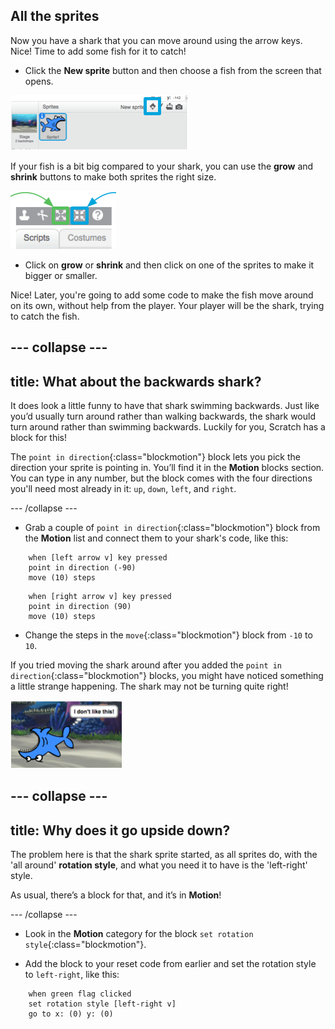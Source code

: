 ## All the sprites

Now you have a shark that you can move around using the arrow keys. Nice! Time to add some fish for it to catch!

+ Click the **New sprite** button and then choose a fish from the screen that opens.

![The New sprite button](images/spritesNewFromLibrary.png)

If your fish is a bit big compared to your shark, you can use the **grow** and **shrink** buttons to make both sprites the right size. 

![Grow and shrink buttons](images/sprites2.png)

+ Click on **grow** or **shrink** and then click on one of the sprites to make it bigger or smaller.

Nice! Later, you're going to add some code to make the fish move around on its own, without help from the player. Your player will be the shark, trying to catch the fish.

--- collapse ---
---
title: What about the backwards shark?
---

It does look a little funny to have that shark swimming backwards. Just like you’d usually turn around rather than walking backwards, the shark would turn around rather than swimming backwards. Luckily for you, Scratch has a block for this!

The `point in direction`{:class="blockmotion"} block lets you pick the direction your sprite is pointing in. You’ll find it in the **Motion** blocks section. You can type in any number, but the block comes with the four directions you'll need most already in it: `up`, `down`, `left`, and `right`.

--- /collapse ---

+ Grab a couple of `point in direction`{:class="blockmotion"} block from the **Motion** list and connect them to your shark's code, like this: 

```blocks
    when [left arrow v] key pressed
    point in direction (-90)
    move (10) steps
```

```blocks
    when [right arrow v] key pressed
    point in direction (90)
    move (10) steps
```

+ Change the steps in the `move`{:class="blockmotion"} block from `-10` to `10`.

If you tried moving the shark around after you added the `point in direction`{:class="blockmotion"} blocks, you might have noticed something a little strange happening. The shark may not be turning quite right! 

![Upside down shark](images/spritesUpsideDown.png)

--- collapse ---
---
title: Why does it go upside down?
---

The problem here is that the shark sprite started, as all sprites do, with the 'all around' **rotation style**, and what you need it to have is the 'left-right' style.

As usual, there’s a block for that, and it’s in **Motion**! 

--- /collapse ---

+ Look in the **Motion** category for the block `set rotation style`{:class="blockmotion"}.

+ Add the block to your reset code from earlier and set the rotation style to `left-right`, like this: 

```blocks
    when green flag clicked
    set rotation style [left-right v]
    go to x: (0) y: (0)
```
